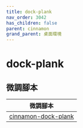 ```yaml
---
title: dock-plank
nav_order: 3042
has_children: false
parent: cinnamon
grand_parent: 桌面環境
---
```



# dock-plank


## 微調腳本

| 微調腳本 |
| --- |
| [cinnamon-dock-plank](https://github.com/samwhelp/note-about-ubuntu/tree/gh-pages/_demo/adjustment/de/cinnamon/part/cinnamon-dock-plank) |
